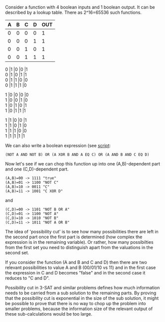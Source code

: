 
Consider a function with 4 boolean inputs and 1 boolean output. It can be described by a lookup table. There as 2^16=65536 such functions.

A  | B | C | D | OUT
---|---|---|---|---
0  |0  |0  |0  |1  
0  |0  |0  |1  |1  
0  |0  |1  |0  |1  
0  |0  |1  |1  |1  

0  |1  |0  |0  |1  
0  |1  |0  |1  |1  
0  |1  |1  |0  |0  
0  |1  |1  |1  |0  

1  |0  |0  |0  |0  
1  |0  |0  |1  |0  
1  |0  |1  |0  |1  
1  |0  |1  |1  |1  

1  |1  |0  |0  |1  
1  |1  |0  |1  |0  
1  |1  |1  |0  |0  
1  |1  |1  |1  |1  

We can also write a boolean expression (see [script](./js/possibility-cut-function-example.js):
```
(NOT A AND NOT B) OR (A XOR B AND A EQ C) OR (A AND B AND C EQ D)
```

Now let's see if we can chop this function up into one (A,B)-dependent part and one (C,D)-dependent part.
```
(A,B)=00 -> 1111 "true"
(A,B)=01 -> 1100 "NOT C"
(A,B)=10 -> 0011 "C"
(A,B)=11 -> 1001 "C XOR D"
```
and
```
(C,D)=00 -> 1101 "NOT B OR A"
(C,D)=01 -> 1100 "NOT A"
(C,D)=10 -> 1010 "NOT B"
(C,D)=11 -> 1011 "NOT A OR B"
```

The idea of 'possibility cut' is to see how many possibilities there are left in the second part once the first part is determined (how complex the expression is in the remaining variable). Or rather, how many possibilties from the first set you need to distinguish apart from the valuations in the second set.

If you consider the function (A and B and C and D) then there are two relevant possibilities to value A and B (00/01/10 vs 11) and in the first case the expression in C and D becomes "false" and in the second case it reduces to "C and D".

Possibility cut in 3-SAT and similar problems defines how much information needs to be carried from a sub solution to the remaining parts. By proving that the possibility cut is exponential in the size of the sub solution, it might be possible to prove that there is no way to chop up the problem into smaller problems, because the information size of the relevant output of these sub-calculations would be too large.
